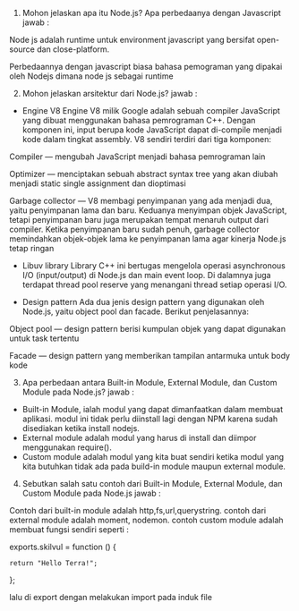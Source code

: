 1. Mohon jelaskan apa itu Node.js? Apa perbedaanya dengan Javascript 
jawab : 

Node js adalah runtime untuk environment javascript yang bersifat open-source dan close-platform. 

Perbedaannya dengan javascript biasa bahasa pemograman yang dipakai oleh Nodejs dimana node js sebagai runtime

2. Mohon jelaskan arsitektur dari Node.js?
jawab : 

- Engine V8
Engine V8 milik Google adalah sebuah compiler JavaScript yang dibuat menggunakan bahasa pemrograman C++. Dengan komponen ini, input berupa kode JavaScript dapat di-compile menjadi kode dalam tingkat assembly. V8 sendiri terdiri dari tiga komponen:

Compiler — mengubah JavaScript menjadi bahasa pemrograman lain

Optimizer — menciptakan sebuah abstract syntax tree yang akan diubah menjadi static single assignment dan dioptimasi

Garbage collector — V8 membagi penyimpanan yang ada menjadi dua, yaitu penyimpanan lama dan baru. Keduanya  menyimpan objek JavaScript, tetapi penyimpanan baru juga merupakan tempat menaruh output dari compiler. Ketika penyimpanan baru sudah penuh, garbage collector memindahkan objek-objek lama ke penyimpanan lama agar kinerja Node.js tetap ringan

- Libuv library
Library C++ ini bertugas mengelola operasi asynchronous I/O (input/output) di Node.js dan main event loop. Di dalamnya juga terdapat thread pool reserve yang menangani thread setiap operasi I/O.

- Design pattern
Ada dua jenis design pattern yang digunakan oleh Node.js, yaitu object pool dan facade. Berikut penjelasannya:

Object pool — design pattern berisi kumpulan objek yang dapat digunakan untuk task tertentu

Facade — design pattern yang memberikan tampilan antarmuka untuk body kode

3. Apa perbedaan antara Built-in Module, External Module, dan Custom Module pada Node.js?
jawab : 
- Built-in Module, ialah modul yang dapat dimanfaatkan dalam membuat aplikasi. modul ini tidak perlu diinstall lagi dengan NPM karena sudah disediakan ketika install nodejs. 
- External module adalah modul yang harus di install dan diimpor menggunakan require(). 
- Custom module adalah modul yang kita buat sendiri ketika modul yang kita butuhkan tidak ada pada build-in module maupun external module.

4. Sebutkan salah satu contoh dari Built-in Module, External Module, dan Custom Module pada Node.js
jawab : 

Contoh dari built-in module adalah http,fs,url,querystring. contoh dari external module adalah moment, nodemon. contoh custom module adalah membuat fungsi sendiri seperti :

exports.skilvul = function () {

    return "Hello Terra!";
    
};

lalu di export dengan melakukan import pada induk file
